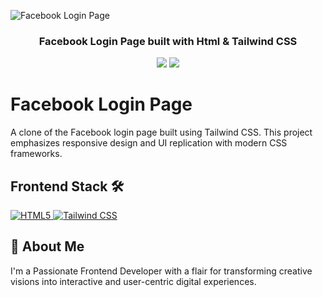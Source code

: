![Facebook Login Page](https://github.com/user-attachments/assets/c628bf14-8f10-4c7a-aa50-6932f6d4fc61)

<div align="center">
<h3>Facebook Login Page built with Html & Tailwind CSS</h5>
</div>

<p align="center">
    <img src="[https://img.shields.io/github/forks/kartikaysharma2004/surelysimpleart?style=for-the-badge]" />
  <a href="https://fbloginn.netlify.app/">
    <img src="https://img.shields.io/static/v1?label=&message=View%20Demo&style=for-the-badge&color=black&logo=vercel" />
  </a>
</p>

# Facebook Login Page
A clone of the Facebook login page built using Tailwind CSS. This project emphasizes responsive design and UI replication with modern CSS frameworks.

## Frontend Stack 🛠️

<a href="https://html.com/" target="_blank" rel="noreferrer">
    <img src="https://camo.githubusercontent.com/17196bacf60bcca3b4c79fafc838bd8458aa963163f2b78bed9871db69f28c5d/68747470733a2f2f696d672e736869656c64732e696f2f62616467652f68746d6c352532302d2532334533344632362e7376673f267374796c653d666f722d7468652d6261646765266c6f676f3d68746d6c35266c6f676f436f6c6f723d7768697465" alt="HTML5" />
</a> 
<a href="https://tailwindcss.com/" target="_blank" rel="noreferrer">
<img src="https://img.shields.io/badge/tailwindcss-%2338B2AC.svg?style=for-the-badge&logo=tailwind-css&logoColor=white" alt="Tailwind CSS" />
  </a>



## 🚀 About Me
I'm a Passionate Frontend Developer with a flair for transforming creative visions into interactive and user-centric digital experiences.
